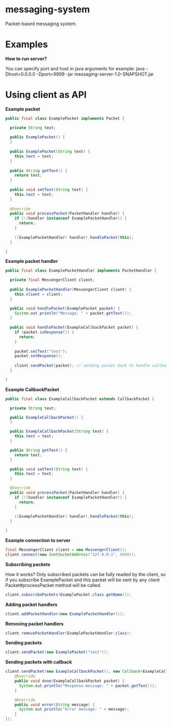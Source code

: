 # messaging-system

Packet-based messaging system.

# Examples

**How to run server?**

You can specify port and host in java arguments for example:
java -Dhost=0.0.0.0 -Dport=9999 -jar messaging-server-1.0-SNAPSHOT.jar

# Using client as API

**Example packet**

```java
public final class ExamplePacket implements Packet {

  private String text;
  
  public ExamplePacket() {
  }
  
  public ExamplePacket(String text) {
    this.text = text;
  }
  
  public String getText() {
    return text;
  }
 
  public void setText(String text) {
    this.text = text;
  }
  
  @Override
  public void processPacket(PacketHandler handler) {
    if (!(handler instanceof ExamplePacketHandler)) {
      return;
    }
    
    ((ExamplePacketHandler) handler).handlePacket(this);
  }

}
```

**Example packet handler**

```java
public final class ExamplePacketHandler implements PacketHandler {

  private final MessengerClient client;
  
  public ExamplePacketHandler(MessengerClient client) {
    this.client = client;
  }

  public void handlePacket(ExamplePacket packet) {
    System.out.println("Message: " + packet.getText());
  }
  
  public void handlePacket(ExampleCallbackPacket packet) {
    if (packet.isResponse()) {
      return;
    }
    
    packet.setText("test");
    packet.setResponse();
    
    client.sendPacket(packet); // sending packet back to handle callback
  }

}
```

**Example CallbackPacket**

```java
public final class ExampleCallbackPacket extends CallbackPacket {

  private String text;

  public ExampleCallbackPacket() {
  }

  public ExampleCallbackPacket(String text) {
    this.text = text;
  }

  public String getText() {
    return text;
  }

  public void setText(String text) {
    this.text = text;
  }

  @Override
  public void processPacket(PacketHandler handler) {
    if (!(handler instanceof ExamplePacketHandler)) {
      return;
    }
    
    ((ExamplePacketHandler) handler).handlePacket(this);
  }

}
```

**Example connection to server**

```java
final MessengerClient client = new MessengerClient();
client.connect(new InetSocketAddress("127.0.0.1", 9999));
```

**Subscribing packets**

How it works?
Only subscribed packets can be fully readed by the client, so if you subscribe ExamplePacket and this packet will be sent by any client Packet#processPacket method will be called.

```java
client.subscribePackets(ExamplePacket.class.getName());
```

**Adding packet handlers**

```java
client.addPacketHandler(new ExamplePacketHandler());
```

**Removing packet handlers**

```java
client.removePacketHandler(ExamplePacketHandler.class);
```

**Sending packets**

```java
client.sendPacket(new ExamplePacket("test"));
```

**Sending packets with callback**
```java
client.sendPacket(new ExampleCallbackPacket(), new Callback<ExampleCallbackPacket>() {
    @Override
    public void done(ExampleCallbackPacket packet) {
      System.out.println("Response message: " + packet.getText());
    }

    @Override
    public void error(String message) {
      System.out.println("Error message: " + message);
    }
});
```
